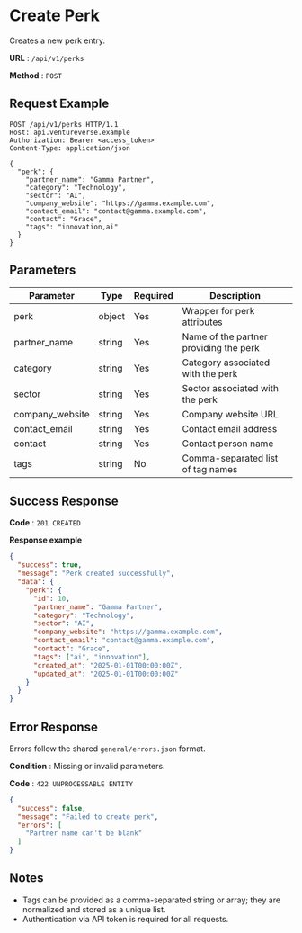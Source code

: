 # Create Perk

Creates a new perk entry.

**URL** : `/api/v1/perks`

**Method** : `POST`

## Request Example

```http
POST /api/v1/perks HTTP/1.1
Host: api.ventureverse.example
Authorization: Bearer <access_token>
Content-Type: application/json

{
  "perk": {
    "partner_name": "Gamma Partner",
    "category": "Technology",
    "sector": "AI",
    "company_website": "https://gamma.example.com",
    "contact_email": "contact@gamma.example.com",
    "contact": "Grace",
    "tags": "innovation,ai"
  }
}
```

## Parameters

| Parameter        | Type   | Required | Description                                            |
|------------------|--------|----------|--------------------------------------------------------|
| perk             | object | Yes      | Wrapper for perk attributes                            |
| partner_name     | string | Yes      | Name of the partner providing the perk                 |
| category         | string | Yes      | Category associated with the perk                      |
| sector           | string | Yes      | Sector associated with the perk                        |
| company_website  | string | Yes      | Company website URL                                    |
| contact_email    | string | Yes      | Contact email address                                  |
| contact          | string | Yes      | Contact person name                                    |
| tags             | string | No       | Comma-separated list of tag names                      |

## Success Response

**Code** : `201 CREATED`

**Response example**

```json
{
  "success": true,
  "message": "Perk created successfully",
  "data": {
    "perk": {
      "id": 10,
      "partner_name": "Gamma Partner",
      "category": "Technology",
      "sector": "AI",
      "company_website": "https://gamma.example.com",
      "contact_email": "contact@gamma.example.com",
      "contact": "Grace",
      "tags": ["ai", "innovation"],
      "created_at": "2025-01-01T00:00:00Z",
      "updated_at": "2025-01-01T00:00:00Z"
    }
  }
}
```

## Error Response

Errors follow the shared `general/errors.json` format.

**Condition** : Missing or invalid parameters.

**Code** : `422 UNPROCESSABLE ENTITY`

```json
{
  "success": false,
  "message": "Failed to create perk",
  "errors": [
    "Partner name can't be blank"
  ]
}
```

## Notes

- Tags can be provided as a comma-separated string or array; they are normalized and stored as a unique list.
- Authentication via API token is required for all requests.

